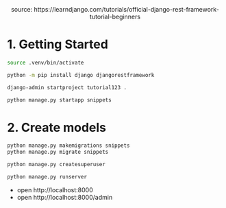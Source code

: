 <center>source: https://learndjango.com/tutorials/official-django-rest-framework-tutorial-beginners</center>

# 1. Getting Started

```bash
source .venv/bin/activate

python -m pip install django djangorestframework

django-admin startproject tutorial123 .

python manage.py startapp snippets
```

# 2. Create models

```bash
python manage.py makemigrations snippets
python manage.py migrate snippets

python manage.py createsuperuser

python manage.py runserver
```

- open http://localhost:8000
- open http://localhost:8000/admin
